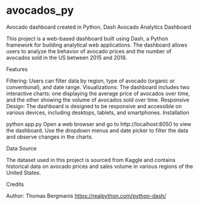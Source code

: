 # avocados_py

Avocado dashboard created in Python, Dash
Avocado Analytics Dashboard

This project is a web-based dashboard built using Dash, a Python framework for building analytical web applications. The dashboard allows users to analyze the behavior of avocado prices and the number of avocados sold in the US between 2015 and 2018.

Features

Filtering: Users can filter data by region, type of avocado (organic or conventional), and date range.
Visualizations: The dashboard includes two interactive charts: one displaying the average price of avocados over time, and the other showing the volume of avocados sold over time.
Responsive Design: The dashboard is designed to be responsive and accessible on various devices, including desktops, tablets, and smartphones.
Installation

python app.py
Open a web browser and go to http://localhost:8050 to view the dashboard.
Use the dropdown menus and date picker to filter the data and observe changes in the charts.

Data Source

The dataset used in this project is sourced from Kaggle and contains historical data on avocado prices and sales volume in various regions of the United States.

Credits

Author: Thomas Bergmanis
https://realpython.com/python-dash/
